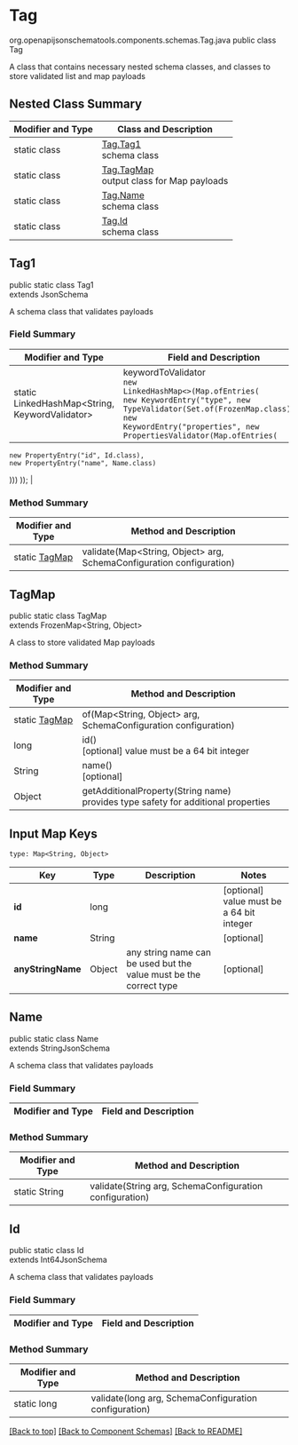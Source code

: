# Tag
org.openapijsonschematools.components.schemas.Tag.java
public class Tag

A class that contains necessary nested schema classes, and classes to store validated list and map payloads

## Nested Class Summary
| Modifier and Type | Class and Description |
| ----------------- | ---------------------- |
| static class | [Tag.Tag1](#tag1)<br> schema class |
| static class | [Tag.TagMap](#tagmap)<br> output class for Map payloads |
| static class | [Tag.Name](#name)<br> schema class |
| static class | [Tag.Id](#id)<br> schema class |

## Tag1
public static class Tag1<br>
extends JsonSchema

A schema class that validates payloads
### Field Summary
| Modifier and Type | Field and Description |
| ----------------- | ---------------------- |
| static LinkedHashMap<String, KeywordValidator> | keywordToValidator<br/><code>new LinkedHashMap<>(Map.ofEntries(<br/>new KeywordEntry("type", new TypeValidator(Set.of(FrozenMap.class))),<br>new KeywordEntry("properties", new PropertiesValidator(Map.ofEntries(
    new PropertyEntry("id", Id.class),
    new PropertyEntry("name", Name.class)
)))
));</code> |

### Method Summary
| Modifier and Type | Method and Description |
| ----------------- | ---------------------- |
| static [TagMap](#tagmap) | validate(Map<String, Object> arg, SchemaConfiguration configuration) |

## TagMap
public static class TagMap<br>
extends FrozenMap<String, Object>

A class to store validated Map payloads

### Method Summary
| Modifier and Type | Method and Description |
| ----------------- | ---------------------- |
| static [TagMap](#tagmap) | of(Map<String, Object> arg, SchemaConfiguration configuration) |
| long | id()<br>[optional] value must be a 64 bit integer |
| String | name()<br>[optional] |
| Object | getAdditionalProperty(String name)<br>provides type safety for additional properties |

## Input Map Keys
```
type: Map<String, Object>
```
| Key | Type |  Description | Notes |
| --- | ---- | ------------ | ----- |
| **id** | long |  | [optional] value must be a 64 bit integer |
| **name** | String |  | [optional] |
| **anyStringName** | Object | any string name can be used but the value must be the correct type | [optional] |

## Name
public static class Name<br>
extends StringJsonSchema

A schema class that validates payloads
### Field Summary
| Modifier and Type | Field and Description |
| ----------------- | ---------------------- |

### Method Summary
| Modifier and Type | Method and Description |
| ----------------- | ---------------------- |
| static String | validate(String arg, SchemaConfiguration configuration) |

## Id
public static class Id<br>
extends Int64JsonSchema

A schema class that validates payloads
### Field Summary
| Modifier and Type | Field and Description |
| ----------------- | ---------------------- |

### Method Summary
| Modifier and Type | Method and Description |
| ----------------- | ---------------------- |
| static long | validate(long arg, SchemaConfiguration configuration) |

[[Back to top]](#top) [[Back to Component Schemas]](../../../README.md#Component-Schemas) [[Back to README]](../../../README.md)
